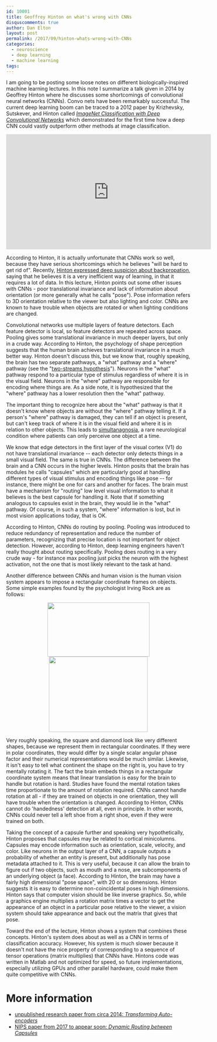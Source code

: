 ```yaml
---
id: 10001
title: Geoffrey Hinton on what's wrong with CNNs
disquscomments: true
author: Dan Elton
layout: post
permalink: /2017/09/hinton-whats-wrong-with-CNNs
categories:
  - neuroscience
  - deep learning
  - machine learning
tags:
---
```




I am going to be posting some loose notes on different biologically-inspired machine learning lectures. In this note I summarize a talk given in 2014 by Geoffrey Hinton where he discusses some shortcomings of convolutional neural networks (CNNs). Convo nets have been remarkably successful. The current deep learning boom can be traced to a 2012 paper by Krizhevsky, Sutskever, and Hinton called [*ImageNet Classification with Deep Convolutional Networks*](https://papers.nips.cc/paper/4824-imagenet-classification-with-deep-convolutional-neural-networks.pdf) which demonstrated for the first time how a deep CNN could vastly outperform other methods at image classification.

<!--more-->
<p align="center">
<iframe width="560" height="315" src="https://www.youtube.com/embed/rTawFwUvnLE" frameborder="0" allowfullscreen></iframe>
</p>

According to Hinton, it is actually unfortunate that CNNs work so well, because they have serious shortcomings which he believes "will be hard to get rid of". Recently, [Hinton expressed deep suspicion about backpropation](https://www.axios.com/ai-pioneer-advocates-starting-over-2485537027.html), saying that he believes it is a very inefficient way of learning, in that it requires a lot of data. In this lecture, Hinton points out some other issues with CNNs - poor translational invariance and lack of information about orientation (or more generally what he calls "pose"). Pose information refers to 3D orientation relative to the viewer but also lighting and color. CNNs are known to have trouble when objects are rotated or when lighting conditions are changed.  

Convolutional networks use multiple layers of feature detectors. Each feature detector is local, so feature detectors are repeated across space. Pooling gives some translational invariance in much deeper layers, but only in a crude way. According to Hinton, the psychology of shape perception suggests that the human brain achieves translational invariance in a much better way. Hinton doesn't discuss this, but we know that, roughly speaking, the brain has two separate pathways, a "what" pathway and a "where" pathway (see the "[two-streams hypothesis](https://en.wikipedia.org/wiki/Two-streams_hypothesis)"). Neurons in the "what" pathway respond to a particular type of stimulus regardless of where it is in the visual field. Neurons in the "where" pathway are responsible for encoding where things are. As a side note, it is hypothesized that the "where" pathway has a lower resolution then the "what" pathway.

The important thing to recognize here about the "what" pathway is that it doesn't know where objects are without the "where" pathway telling it. If a person's "where" pathway is damaged, they can tell if an object is present, but can't keep track of where it is in the visual field and where it is in relation to other objects. This leads to [simultanagnosia](https://en.wikipedia.org/wiki/Simultanagnosia), a rare neurological condition where patients can only perceive one object at a time.

We know that edge detectors in the first layer of the visual cortex (V1) do not have translational invariance -- each detector only detects things in a small visual field. The same is true in CNNs. The difference between the brain and a CNN occurs in the higher levels. Hinton posits that the brain has modules he calls "capsules" which are particularly good at handling different types of visual stimulus and encoding things like pose -- for instance, there might be one for cars and another for faces. The brain must have a mechanism for "routing" low level visual information to what it believes is the best capsule for handling it. Note that if something analogous to capsules exist in the brain, they would lie in the "what" pathway. Of course, in such a system, "where" information is lost, but in most vision applications today, that is OK.

According to Hinton, CNNs do routing by pooling. Pooling was introduced to reduce redundancy of representation and reduce the number of parameters, recognizing that precise location is not important for object detection. However, according to Hinton, deep learning engineers haven't really thought about routing specifically. Pooling does routing in a very crude way - for instance max pooling just picks the neuron with the highest activation, not the one that is most likely relevant to the task at hand.

Another difference between CNNs and human vision is the human vision system appears to impose a rectangular coordinate frames on objects. Some simple examples found by the psychologist Irving Rock are as follows:

<p align="center">
<img class="alignnone wp-image-3496" src="http://www.danielcelton.com/wp-content/uploads/2017/08/Screen-Shot-2017-08-27-at-1.53.41-PM-300x159.png" alt="" width="279" height="148" /><img class="alignnone wp-image-3497" src="http://www.danielcelton.com/wp-content/uploads/2017/08/Screen-Shot-2017-08-27-at-1.53.51-PM-300x229.png" alt="" width="270" height="206" />
</p>

Very roughly speaking, the square and diamond look like very different shapes, because we represent them in rectangular coordinates. If they were in polar coordinates, they would differ by a single scalar angular phase factor and their numerical representations would be much similar. Likewise, it isn't easy to tell what continent the shape on the right is, you have to try mentally rotating it. The fact the brain embeds things in a rectangular coordinate system means that linear translation is easy for the brain to handle but rotation is hard. Studies have found the mental rotation takes time proportionate to the amount of rotation required. CNNs cannot handle rotation at all - if they are trained on objects in one orientation, they will have trouble when the orientation is changed. According to Hinton, CNNs cannot do 'handedness' detection at all, even in principle. In other words, CNNs could never tell a left shoe from a right shoe, even if they were trained on both.

Taking the concept of a capsule further and speaking very hypothetically, Hinton proposes that capsules may be related to cortical minicolumns. Capsules may encode information such as orientation, scale, velocity, and color. Like neurons in the output layer of a CNN, a capsule outputs a probability of whether an entity is present, but additionally has pose metadata attached to it. This is very useful, because it can allow the brain to figure out if two objects, such as mouth and a nose, are subcomponents of an underlying object (a face). According to Hinton, the brain may have a fairly high dimensional "pose space", with 20 or so dimensions. Hinton suggests it is easy to determine non-coincidental poses in high dimensions. Hinton says that computer vision should be like inverse graphics. So, while a graphics engine multiplies a rotation matrix times a vector to get the appearance of an object in a particular pose relative to the viewer, a vision system should take appearance and back out the matrix that gives that pose.

Toward the end of the lecture, Hinton shows a system that combines these concepts. Hinton's system does about as well as a CNN in terms of classification accuracy. However, his system is much slower because it doesn't not have the nice property of corresponding to a sequence of tensor operations (matrix multiplies) that CNNs have. Hintons code was written in Matlab and not optimized for speed, so future implementations, especially utilizing GPUs and other parallel hardware, could make them quite competitive with CNNs.

# More information
* [unpublished research paper from circa 2014: *Transforming Auto-encoders*](http://www.cs.toronto.edu/~fritz/absps/transauto6.pdf)
* [NIPS paper from 2017 to appear soon: *Dynamic Routing between Capsules*](https://research.google.com/pubs/pub46351.html)
